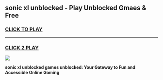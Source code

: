 
## sonic xl unblocked - Play Unblocked Gmaes & Free
<h3>
<a href="https://news.freeplayer.one?title=sonic_xl_unblocked&ref=23F">CLICK TO PLAY</a></h3>
<hr>

<h3>
<a href="https://news.freeplayer.one?title=sonic_xl_unblocked&ref=23F">CLICK 2 PLAY</a>
  
</h3>

<a href="https://news.freeplayer.one?title=sonic_xl_unblocked&ref=23F/"><img src="https://clearcache.store/games.png"></a>


**sonic xl unblocked games unblocked: Your Gateway to Fun and Accessible Online Gaming**
